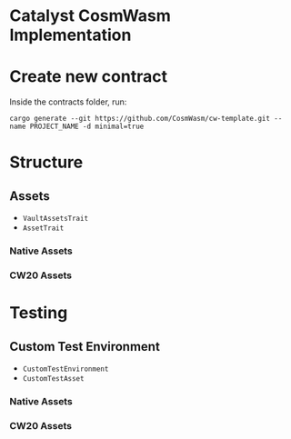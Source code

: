 # Catalyst CosmWasm Implementation

# Create new contract
Inside the contracts folder, run:
```
cargo generate --git https://github.com/CosmWasm/cw-template.git --name PROJECT_NAME -d minimal=true 
```

# Structure

## Assets
- `VaultAssetsTrait`
- `AssetTrait`

### Native Assets

### CW20 Assets

# Testing

## Custom Test Environment
- `CustomTestEnvironment`
- `CustomTestAsset`

### Native Assets

### CW20 Assets